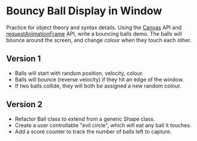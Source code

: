 # Bouncy Ball Display in Window
Practice for object theory and syntax details.
Using the [Canvas](https://developer.mozilla.org/en-US/docs/Learn/JavaScript/Client-side_web_APIs/Drawing_graphics) API and [requestAnimationFrame](https://developer.mozilla.org/en-US/docs/Web/API/window/requestAnimationFrame) API, write a bouncing balls demo.
The balls will bounce around the screen, and change colour when they touch each other.
## Version 1
- Balls will start with random position, velocity, colour.
- Balls will bounce (reverse velocity) if they hit an edge of the window.
- If two balls collide, they will both be assigned a new random colour.
## Version 2
- Refactor Ball class to extend from a generic Shape class.
- Create a user controllable "evil circle", which will eat any ball it touches.
- Add a score counter to track the number of balls left to capture.